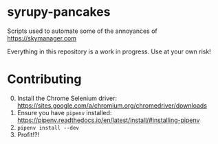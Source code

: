 # syrupy-pancakes
Scripts used to automate some of the annoyances of https://skymanager.com

Everything in this repository is a work in progress. Use at your own risk!

# Contributing
0. Install the Chrome Selenium driver: https://sites.google.com/a/chromium.org/chromedriver/downloads
1. Ensure you have `pipenv` installed: https://pipenv.readthedocs.io/en/latest/install/#installing-pipenv
2. `pipenv install --dev`
3. Profit!?!
